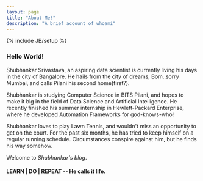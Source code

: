 ```yaml
---
layout: page
title: "About Me!"
description: "A brief account of whoami"
---
```


{% include JB/setup %}

### Hello World!

Shubhankar Srivastava, an aspiring data scientist is currently living his days in the city of Bangalore. He hails from the city of dreams, Bom..sorry Mumbai, and calls Pilani his second home(first?). 

Shubhankar is studying Computer Science in BITS Pilani, and hopes to make it big in the field of Data Science and Artificial Intelligence. He recently finished his summer internship in Hewlett-Packard Enterprise, where he developed Automation Frameworks for god-knows-who! 

Shubhankar loves to play Lawn Tennis, and wouldn't miss an opportunity to get on the court. For the past six months, he has tried to keep himself on a regular running schedule. Circumstances conspire against him, but he finds his way somehow. 

Welcome to *Shubhankar's blog*. 

#### LEARN | DO | REPEAT -- He calls it life.


